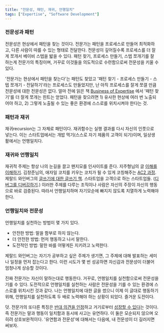 ```yaml
---
title: "전문성, 패턴, 재귀, 언행일치"
tags: ["Expertise", "Software Development"]
---
```


### 전문성과 패턴 ###

전문성은 현상에서 패턴을 찾는 것이다. 전문가는 패턴을 프로세스로 만들어 최적화하고, 다른 사람이 따를 수 있는 형태로 전달한다. 전문성이 깊어질수록 프로세스를 더 잘게 쪼개서 베이비 스텝을 밟을 수 있다. 패턴 찾기, 프로세스 만들기, 스텝 쪼개기를 잘 하는게 전문가의 특징이며, 거꾸로 이것들을 의도적으로 수련함으로써 전문성을 키울 수 있다.

'전문가는 현상에서 패턴을 찾는다'는 패턴도 찾았고 '패턴 찾기 - 프로세스 만들기 - 스텝 쪼개기 - 전달하기'라는 프로세스도 만들었지만, 난 아직 프로세스를 잘게 쪼갤 만큼 전문성에 대한 전문성은 없다. 얼마 전에 읽은 책 [Business of Expertise](https://www.amazon.com/Business-Expertise-Entrepreneurial-Experts-Convert/dp/1605440604) 에서 '패턴 찾기'를 더 잘게 쪼개는 힌트는 얻었다. 패턴을 찾으려면 1) 유사한 현상에 여러 번 노출되어야 하고, 2) 그렇게 노출될 수 있는 좋은 환경에 스스로를 위치시켜야 한다는 것.

### 패턴과 재귀 ###

재귀recursion는 그 자체로 패턴이다. 재귀함수는 실행 결과를 다시 자신의 인풋으로 넣는다. 이는 스타트업에서는 개밥 먹기(스스로 자기 제품의 고객이 되기)이며, 일상생활에서는 언행일치다.

### 재귀와 언행일치 ###

재귀적 주제는 항상 나의 눈길을 끌고 왠지모를 인사이트를 준다. 지주형님의 글 [이해를 이해하기](http://egloos.zum.com/moraz/v/1181189). 김창준님의, 애자일 코치를 키우는 코치가 될 수 있게 코칭해주는 [AC2 과정](http://www.ac2.kr/). 제랄드 와인버그의 [글쓰기에 대한 글쓰기 책](http://www.acornpub.co.kr/book/weinberg-on-writing). 스타트업을 고객으로 하는 스타트업들. ([디버그를 디버깅하기](https://medium.com/steady-study/디버그를-디버깅하기-단계적-디버깅-프로세스-템플릿-d3d4a9882adb).) 이러한 주제를 다루는 조직이나 사람은 자신의 주장이 자신의 행동으로 바로 검증된다. 따라서 언행일치하며 자기모순에 빠지지 않도록 치열하게 노력해야 한다.

### 언행일치와 전문성 ###

언행일치를 실천하는 방법이 몇 가지 있다.

- 안전한 방법: 말을 함부로 하지 않는다.
- 더 안전한 방법: 먼저 행동하고 나서 말한다.
- 도전적인 방법: 말한 바를 어떻게든 지키려고 노력한다.

제랄드 와인버그는 자기가 공부하고 싶은 주제가 생기면, 그 주제에 대해 발표하는 세미나 일정을 먼저 잡는다고 한다. 이런 시도가 몇 번 성공하면 자신감과 전문성이 더불어 엄청나게 상승할 것이다.

진짜 전문가는 자신이 말하는대로 행동한다. 거꾸로, 언행일치를 실천함으로써 전문성을 기를 수 있다. 도전적으로 언행일치를 실천하는 사람은 전문성을 기를 수 있는 환경에 스스로를 위치시킨 것과 같다. 나는 언행일치에 대한 글을 썼으니 이제 이 글대로 행동하기 위해, 언행일치를 실천하도록 두 배로 노력해야 하는 상황이 되었다. 즐거운 도전이다.

덧. 전문가의 또다른 특징은 [반대 의견을 인정](https://medium.com/@kpak/훌륭한-팀원의-조건-strong-views-weakly-held-17880611d962)하고 거기로부터 [성장할 수 있다](http://egloos.zum.com/agile/v/3111334)는 것이다. 즉 전문가는 말과 행동이 일치함과 동시에 사고는 유연하다. 이 둘은 모순되지 않으며 오히려 상호보완적이다. '유연함과 전문성'에 대해서는 다음에, 내 전문성이 더 길러지면 써보자.